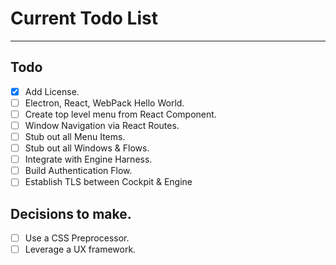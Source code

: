 # Current Todo List
- - -
## Todo
* [X] Add License.
* [ ] Electron, React, WebPack Hello World.
* [ ] Create top level menu from React Component.
* [ ] Window Navigation via React Routes.
* [ ] Stub out all Menu Items.
* [ ] Stub out all Windows & Flows.
* [ ] Integrate with Engine Harness.
* [ ] Build Authentication Flow.
* [ ] Establish TLS between Cockpit & Engine

## Decisions to make.
* [ ] Use a CSS Preprocessor. 
* [ ] Leverage a UX framework.

